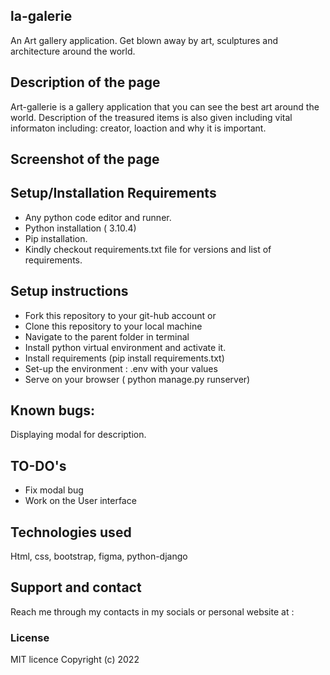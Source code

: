 ## la-galerie
An Art gallery application. 
Get blown away by art, sculptures and architecture around the world.

## Description of the page
Art-gallerie is a gallery application that you can see the best art around the world.
Description of the treasured items is also given including vital informaton including: creator,
loaction and why it is important.

## Screenshot of the page

## Setup/Installation Requirements
* Any python code editor and runner.
* Python installation ( 3.10.4)
* Pip installation.
* Kindly checkout requirements.txt file for versions and list of requirements.

## Setup instructions
* Fork this repository to your git-hub account or
* Clone this repository to your local machine
* Navigate to the parent folder in terminal
* Install python virtual environment and activate it.
* Install requirements (pip install requirements.txt)
* Set-up the environment : .env with your values
* Serve on your browser ( python manage.py runserver) 

## Known bugs: 
Displaying modal for description.

## TO-DO's
* Fix modal bug
* Work on the User interface

## Technologies used
Html, css, bootstrap, figma, python-django

## Support and contact 
Reach me through my contacts in my socials or personal website at :

### License 
MIT licence
Copyright (c) 2022
